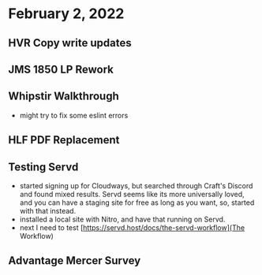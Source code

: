 # February 2, 2022

## HVR Copy write updates

## JMS 1850 LP Rework

## Whipstir Walkthrough
- might try to fix some eslint errors

## HLF PDF Replacement

## Testing Servd
- started signing up for Cloudways, but searched through Craft's Discord and found mixed results. Servd seems like its more universally loved, and you can have a staging site for free as long as you want, so, started with that instead.
- installed a local site with Nitro, and have that running on Servd. 
- next I need to test [https://servd.host/docs/the-servd-workflow](The Workflow)

## Advantage Mercer Survey
